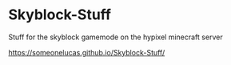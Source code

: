 # Skyblock-Stuff
Stuff for the skyblock gamemode on the hypixel minecraft server

https://someonelucas.github.io/Skyblock-Stuff/
